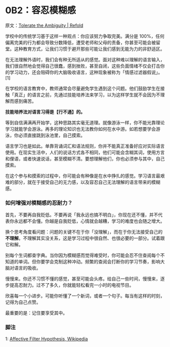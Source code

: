 # 0B2：容忍模糊感

原文：[Tolerate the Ambiguity | Refold](https://refold.la/roadmap/stage-0/b/tolerate-ambiguity)

学校中的传统学习基于这样一种观点：你应该努力争取完美。满分是 100%，任何偏离完美的行为都会导致分数降低，遭受老师和父母的责备，你甚至可能会被留堂。这种教育方式，让我们习惯于避开那些可能让我们感到无能为力的非舒适区。

在无法理解外语时，我们会有种无所适从的感觉。面对这种难以理解的语言输入，我们很自然地会觉得自己很蠢，感到挫败，甚至自闭，这些负面情绪不仅会打击你的学习动力，还会阻碍你的大脑吸收语言，这种现象被称为「情感过滤器假说」。[1]

在学校的语言教育中，教师通常会尽量避免学生遇到这个问题。他们鼓励学生在接触「真正」的语言之前，先通过技能培养法来学习，以为这样学生就不会因为不理解而感到痛苦。

**技能培养法对语言习得是【行不通】的。**

等到自信满满再开始学，这种思路其实毫无道理。就像游泳一样，你不能光靠理论学习就能学会游泳。再多的理论知识也无法教你如何在水中游。如若想要学会游泳，你必须直接跳到泳池里，自己摸索。

语言学习也是如此。单靠背诵词汇和语法规则，你并不能真正准备好应对实际语言使用。在现实生活中，人们的说话方式各不相同，他们可能会含糊其词，使用方言和俚语，或者快速说话，甚至模糊不清。要想理解他们，你也必须参与其中，自己摸索。

在这个参与和摸索的过程中，你可能会有种像是在水中挣扎的感觉。学习语言最艰难的部分，就在于接受自己的无力感，以及容忍自己无法理解的语言带来的模糊感。

### 如何增强对模糊感的忍耐力？

首先，不要再自我贬低。不要再说「我永远也搞不明白」，你现在还不懂，并不代表你永远都不会懂。你越是自我贬低，心情就会越糟，学习的难度也会随之增大。

换个思考角度看问题：问题的关键不在于你「没理解」，而在于你无法接受自己的**不理解**。不理解其实没关系，这是学习过程中很自然、也很必要的一部分。试着跟它和解。

别每个生词都查字典。当你因为模糊感而觉得难受时，你可能会忍不住查阅每个不知道的单词。但你要学会克制这种冲动。频繁的查阅会打断你的学习节奏，影响大脑对语言的吸收。

慢慢来。你还不习惯不懂的感觉，甚至可能会头疼。给自己一些时间，慢慢来，逐步提高忍耐力。过不了多久，你就能轻松看完一小时的电视节目。

欣喜每一个小进步。可能你听懂了一个新词，或者一个句子。每当有这样的时刻，记得为自己点赞。

最重要的是：记住要享受其中。

### 脚注

1: [Affective Filter Hypothesis, Wikipedia](https://en.wikipedia.org/wiki/Input_hypothesis#Affective_filter_hypothesis)